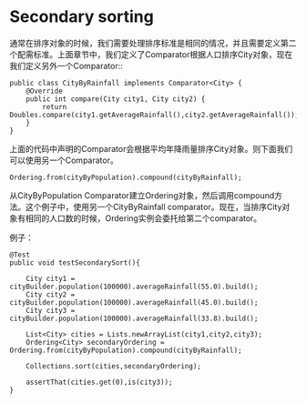 # Secondary sorting
通常在排序对象的时候，我们需要处理排序标准是相同的情况，并且需要定义第二个配需标准。上面章节中，我们定义了Comparator根据人口排序City对象，现在我们定义另外一个Comparator::

```
public class CityByRainfall implements Comparator<City> {
    @Override
    public int compare(City city1, City city2) {
        return Doubles.compare(city1.getAverageRainfall(),city2.getAverageRainfall());
    }
}
```

上面的代码中声明的Comparator会根据平均年降雨量排序City对象。则下面我们可以使用另一个Comparator。

```
Ordering.from(cityByPopulation).compound(cityByRainfall);
```

从CityByPopulation Comparator建立Ordering对象，然后调用compound方法。这个例子中，使用另一个CityByRainfall comparator。现在，当排序City对象有相同的人口数的时候，Ordering实例会委托给第二个comparator。

例子：
```
@Test
public void testSecondarySort(){

    City city1 = cityBuilder.population(100000).averageRainfall(55.0).build();
    City city2 = cityBuilder.population(100000).averageRainfall(45.0).build();
    City city3 = cityBuilder.population(100000).averageRainfall(33.8).build();

    List<City> cities = Lists.newArrayList(city1,city2,city3);
    Ordering<City> secondaryOrdering = Ordering.from(cityByPopulation).compound(cityByRainfall);

    Collections.sort(cities,secondaryOrdering);

    assertThat(cities.get(0),is(city3));
}
```

